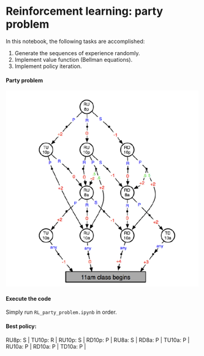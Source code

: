 # Reinforcement learning: party problem
In this notebook, the following tasks are accomplished:
1. Generate the sequences of experience randomly.
2. Implement value function (Bellman equations).
3. Implement policy iteration.

#### Party problem
![moon_data_example](https://github.com/yanb514/ML_programming_assignments/blob/master/3_reinforcement_learning/party_problem.png)

#### Execute the code
Simply run `RL_party_problem.ipynb` in order.

#### Best policy:
RU8p: S | TU10p: R | RU10p: S | RD10p: P | RU8a: S | RD8a: P | TU10a: P | RU10a: P | RD10a: P | TD10a: P | 

